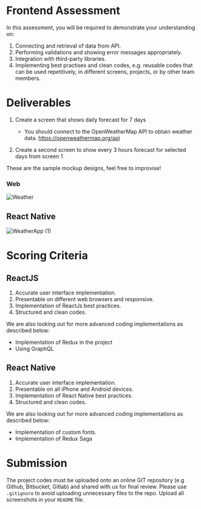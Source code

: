 # Frontend Assessment
In this assessment, you will be required to demonstrate your understanding on:
1. Connecting and retrieval of data from API.
2. Performing validations and showing error messages appropriately.
3. Integration with third-party libraries.
4. Implementing best practises and clean codes, e.g. reusable codes that can be used repetitively, in different screens, projects, or by other team members.

# Deliverables
1. Create a screen that shows daily forecast for 7 days
    - You should connect to the OpenWeatherMap API to obtain weather data. https://openweathermap.org/api

2. Create a second screen to show every 3 hours forecast for selected days from screen 1

These are the sample mockup designs, feel free to improvise!

### Web
![Weather](https://user-images.githubusercontent.com/15083795/109596440-3c598800-7b51-11eb-8aa0-f2e84fc0b8f4.png)

## React Native
![WeatherApp (1)](https://user-images.githubusercontent.com/15083795/109596460-44192c80-7b51-11eb-9157-524c50f389fe.png)


# Scoring Criteria 
## ReactJS
1. Accurate user interface implementation.
2. Presentable on different web browsers and responsive.
3. Implementation of ReactJs best practices.
4. Structured and clean codes.

We are also looking out for more advanced coding implementations as described below: 
- Implementation of Redux in the project
- Using GraphQL

## React Native
1. Accurate user interface implementation.
2. Presentable on all iPhone and Android devices.
3. Implementation of React Native best practices. 
4. Structured and clean codes.

We are also looking out for more advanced coding implementations as described below:
- Implementation of custom fonts.
- Implementation of Redux Saga

# Submission

The project codes must be uploaded onto an online GIT repository (e.g Github, Bitbucket, Gitlab) and shared with us for final review. Please use `.gitignore` to avoid uploading unnecessary files to the repo. Upload all screenshots in your `README` file.
